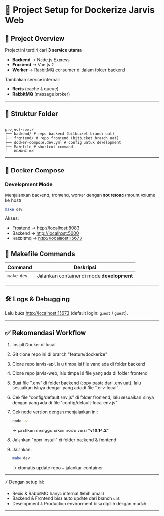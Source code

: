 # 📘 Project Setup for Dockerize Jarvis Web

## 🚀 Project Overview

Project ini terdiri dari **3 service utama**:

- **Backend** → Node.js Express
- **Frontend** → Vue.js 2
- **Worker** → RabbitMQ consumer di dalam folder backend

Tambahan service internal:

- **Redis** (cache & queue)
- **RabbitMQ** (message broker)

---

## 📂 Struktur Folder

```

project-root/
├── backend/ # repo backend (bitbucket branch uat)
├── frontend/ # repo frontend (bitbucket branch uat)
├── docker-compose.dev.yml # config untuk development
├── Makefile # shortcut command
└── README.md

```

---

## 🐳 Docker Compose

### Development Mode

Menjalankan backend, frontend, worker dengan **hot reload** (mount volume ke host)

```bash
make dev
```

Akses:

- Frontend → [http://localhost:8083](http://localhost:8083)
- Backend → [http://localhost:5000](http://localhost:5000)
- Rabbitmq → [http://localhost:15673](http://localhost:15673)

## 📜 Makefile Commands

| Command    | Deskripsi                                  |
| ---------- | ------------------------------------------ |
| `make dev` | Jalankan container di mode **development** |

---

## 🛠 Logs & Debugging

Lalu buka [http://localhost:15673](http://localhost:15672)
(default login: `guest` / `guest`).

---

## ✅ Rekomendasi Workflow

1. Install Docker di local
1. Git clone repo ini di branch "feature/dockerize"
1. Clone repo jarvis-api, lalu timpa isi file yang ada di folder backend
1. Clone repo jarvis-web, lalu timpa isi file yang ada di folder frontend
1. Buat file ".env" di folder backend (copy paste dari .env uat), lalu sesuaikan isinya dengan yang ada di file ".env-local"
1. Cek file "config/default.env.js" di folder frontend, lalu sesuaikan isinya dengan yang ada di file "config/default-local.env.js"
1. Cek node version dengan menjalankan ini:

   ```bash
   node -v
   ```

   → pastikan menggunakan node versi "**v16.14.2**"

1. Jalankan "npm install" di folder backend & frontend
1. Jalankan:

   ```bash
   make dev
   ```

   → otomatis update repo + jalankan container

---

⚡ Dengan setup ini:

- Redis & RabbitMQ hanya internal (lebih aman)
- Backend & Frontend bisa auto update dari branch `uat`
- Development & Production environment bisa dipilih dengan mudah

---
